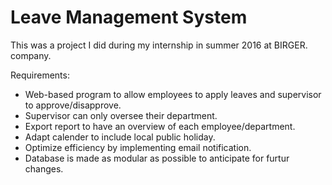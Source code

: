 # Leave Management System
This was a project I did during my internship in summer 2016 at BIRGER. company.

Requirements:
 * Web-based program to allow employees to apply leaves and supervisor to approve/disapprove.
 * Supervisor can only oversee their department.
 * Export report to have an overview of each employee/department.
 * Adapt calender to include local public holiday.
 * Optimize efficiency by implementing email notification.
 * Database is made as modular as possible to anticipate for furtur changes.
  

